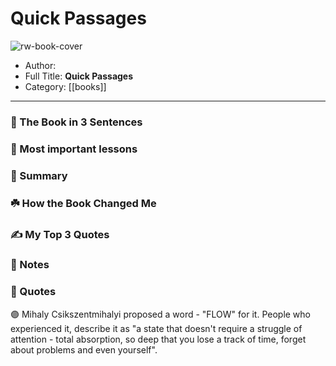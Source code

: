 # Quick Passages

![rw-book-cover](https://readwise-assets.s3.amazonaws.com/static/images/quick-passages-book-icon.2489c00a3133.png)

- Author: 
- Full Title: **Quick Passages**
- Category: [[books]]
---
### 🚀 The Book in 3 Sentences

### 🎨 Most important lessons

### 📒 Summary

### ☘️ How the Book Changed Me

### ✍️ My Top 3 Quotes

### 📝 Notes

### 📜 Quotes

🟣 Mihaly Csikszentmihalyi proposed a word - "FLOW" for it. People who experienced it, describe it as "a state that doesn't require a struggle of attention - total absorption, so deep that you lose a track of time, forget about problems and even yourself".

